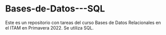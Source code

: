 # Bases-de-Datos---SQL
Este es un repositorio con tareas del curso Bases de Datos Relacionales en el ITAM en Primavera 2022. Se utiliza SQL. 
